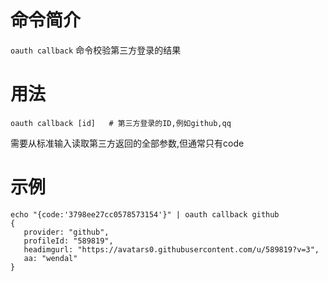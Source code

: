 命令简介
======= 

`oauth callback` 命令校验第三方登录的结果

    
用法
=======

```    
oauth callback [id]   # 第三方登录的ID,例如github,qq
```

需要从标准输入读取第三方返回的全部参数,但通常只有code

示例
=======

```
echo "{code:'3798ee27cc0578573154'}" | oauth callback github
{
   provider: "github",
   profileId: "589819",
   headimgurl: "https://avatars0.githubusercontent.com/u/589819?v=3",
   aa: "wendal"
}
```